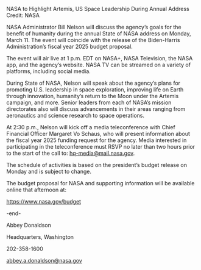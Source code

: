 NASA to Highlight Artemis, US Space Leadership During Annual Address 
 Credit: NASA

NASA Administrator Bill Nelson will discuss the agency’s goals for the benefit of humanity during the annual State of NASA address on Monday, March 11. The event will coincide with the release of the Biden-Harris Administration’s fiscal year 2025 budget proposal.

The event will air live at 1 p.m. EDT on NASA+, NASA Television, the NASA app, and the agency’s website. NASA TV can be streamed on a variety of platforms, including social media.

During State of NASA, Nelson will speak about the agency’s plans for promoting U.S. leadership in space exploration, improving life on Earth through innovation, humanity’s return to the Moon under the Artemis campaign, and more. Senior leaders from each of NASA’s mission directorates also will discuss advancements in their areas ranging from aeronautics and science research to space operations.

At 2:30 p.m., Nelson will kick off a media teleconference with Chief Financial Officer Margaret Vo Schaus, who will present information about the fiscal year 2025 funding request for the agency. Media interested in participating in the teleconference must RSVP no later than two hours prior to the start of the call to: hq-media@mail.nasa.gov.

The schedule of activities is based on the president’s budget release on Monday and is subject to change.

The budget proposal for NASA and supporting information will be available online that afternoon at:

https://www.nasa.gov/budget

-end-

Abbey Donaldson

Headquarters, Washington

202-358-1600

abbey.a.donaldson@nasa.gov